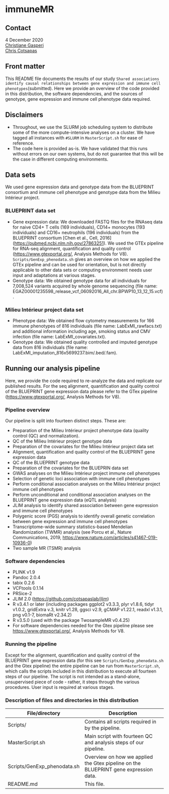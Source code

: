 # immuneMR

## Contact
4 December 2020 <br>
[Christiane Gasperi](mailto:c.gasperi@tum.de) <br>
[Chris Cotsapas](mailto:cotsapas@broadinstitute.org) <br>

## Front matter
This README file documents the results of our study `Shared associations identify causal relationships between gene expression and immune cell phenotypes`(submitted). Here we provide an overview of the code provided in this distribution, the software dependencies, and the sources of genotype, gene expression and immune cell phenotype data required.   

## Disclaimers
* Throughout, we use the SLURM job scheduling system to distribute some of the more compute-intensive analyses on a cluster. We have tagged all instances with `#SLURM` in `MasterScript.sh` for ease of reference.
* The code here is provided as-is. We have validated that this runs without errors on our own systems, but do not guarantee that this will be the case in different computing environments.

## Data sets
We used gene expression data and genotype data from the BLUEPRINT consortium and immune cell phenotype and genotype data from the Milieu Intérieur project. 

### BLUEPRINT data set
+ Gene expression data: We downloaded FASTQ files for the RNAseq data for naive CD4+ T cells (169 individuals), CD14+ monocytes (193 individuals) and CD16+ neutrophils (196 individuals) from the BLUEPRINT consortium [Chen et al., Cell, 2016] (https://pubmed.ncbi.nlm.nih.gov/27863251). We used the GTEx pipeline for RNA-seq alignment, quantification and quality control (https://www.gtexportal.org/, Analysis Methods for V8). `Scripts/GenExp_phenodata.sh` gives an overview on how we applied the GTEx pipeline and can be used for orientation, but is not directly applicable to other data sets or computing environment needs user input and adaptations at various stages.
+ Genotype data: We obtained genotype data for all individuals for 7,008,524 variants acquired by whole genome sequencing (file name: EGAZ00001235598_release_vcf_06092016_All_chr.BPWP10_13_12_15.vcf). 

### Milieu Intérieur project data set
+ Phenotype data: We obtained flow cytometry measurements for 166 immune phenotypes of 816 individuals (file name: LabExMI_rawfacs.txt) and additional information including age, smoking status and CMV infection (file name: LabExMI_covariates.txt).
+ Genotype data: We obtained quality controlled and imputed genotype data from 816 individuals (file name: LabExMI_imputation_816x5699237.bim/.bed/.fam).

## Running our analysis pipeline
Here, we provide the code required to re-analyze the data and replicate our published results. For the seq alignment, quantification and quality control of the BLUEPRINT gene expression data please refer to the GTex pipeline (https://www.gtexportal.org/, Analysis Methods for V8).

### Pipeline overview
Our pipeline is split into fourteen distinct steps. These are:

+ Preparation of the Milieu Intérieur project phenotype data (quality control (QC) and normalization). 
+ QC of the Milieu Intérieur project genotype data
+ Preparation of the covariates for the Milieu Intérieur project data set
+ Alignment, quantification and quality control of the BLUEPRINT gene expression data
+ QC of the BLUEPRINT genotype data
+ Preparation of the covariates for the BLUEPRIN data set
+ GWAS analyses on the Milieu Intérieur project immune cell phenotypes 
+ Selection of genetic loci association with immune cell phenotypes
+ Perform conditional association analyses on the Milieu Intérieur project immune cell phenotypes 
+ Perform unconditional and conditional association analyses on the BLUEPRINT gene expression data (eQTL analysis)
+ JLIM analysis to identify shared association between gene expression and immune cell phenotypes 
+ Polygenic score (PGS) analysis to identify overall genetic correlation between gene expression and immune cell phenotypes 
+ Transcriptome-wide summary statistics-based Mendelian Randomization (TWMR) analysis (see Porcu et al., Nature Communications, 2019, https://www.nature.com/articles/s41467-019-10936-0)
+ Two sample MR (TSMR) analysis

### Software dependencies
+ PLINK v1.9
+ Pandoc 2.0.4
+ tabix 0.2.6
+ VCFtools 0.1.14
+ PRSice-2
+ JLIM 2.0 (https://github.com/cotsapaslab/jlim)
+ R v3.4.1 or later (including packages ggplot2 v3.3.3, plyr v1.8.6, tidyr v1.0.2, gridExtra v.3, knitr v1.28, ggsci v2.9, gCMAP v1.22.1, readxl v1.3.1, png v0.1-7, biomaRt v2.34.2)
+ R v3.5.0 (used with the package TwosampleMR v0.4.25)
+ For software dependencies needed for the Gtex pipeline please see https://www.gtexportal.org/, Analysis Methods for V8.

### Running the pipeline
Except for the alignment, quantification and quality control of the BLUEPRINT gene expression data (for this see `Scripts/GenExp_phenodata.sh` and the Gtex pipeline) the entire pipeline can be run from `MasterScript.sh`, which calls the scripts included in this distribution to execute all fourteen steps of our pipeline. The script is not intended as a stand-alone, unsupervised piece of code - rather, it steps through the various procedures. User input is required at various stages.

### Description of files and directories in this distribution

| File/directory | Description |
| ------------- | ------------- |
| Scripts/  | Contains all scripts required in by the pipeline.  |
| MasterScript.sh  | Main script with fourteen QC and analysis steps of our pipeline.  |
| Scripts/GenExp_phenodata.sh  | Overview on how we applied the Gtex pipeline on the BLUEPRINT gene expression data.  |
| README.md  | This file.  |




